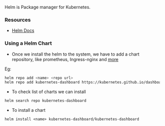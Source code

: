 Helm is Package manager for Kubernetes.

### Resources

- [Helm Docs](https://helm.sh/)


### Using a Helm Chart

- Once we install the helm to the system, we have to add a chart repository, like prometheus, Ingress-nginx and [more](https://artifacthub.io/packages/search?kind=0)

Eg:

```bash
helm repo add <name> <repo url>
helm repo add kubernetes-dashboard https://kubernetes.github.io/dashboard/
```

- To check list of charts we can install

```bash
helm search repo kubernetes-dashboard
```

- To install a chart 

```
helm install <name> kubernetes-dashboard/kubernetes-dashboard
```

